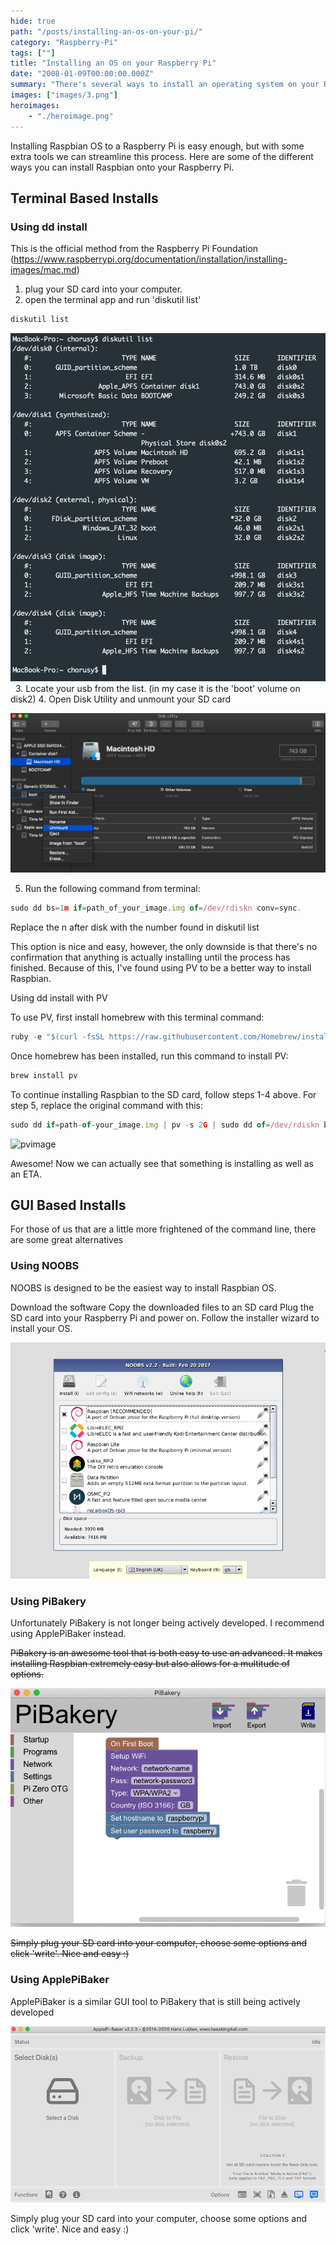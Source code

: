 ```yaml
---
hide: true
path: "/posts/installing-an-os-on-your-pi/"
category: "Raspberry-Pi"
tags: [""]
title: "Installing an OS on your Raspberry Pi"
date: "2008-01-09T00:00:00.000Z"
summary: "There's several ways to install an operating system on your Raspberry Pi - Here's how."
images: ["images/3.png"]
heroimages: 
    - "./heroimage.png"
---
```


Installing Raspbian OS to a Raspberry Pi is easy enough, but with some extra tools we can streamline this process. Here are some of the different ways you can install Raspbian onto your Raspberry Pi.

## Terminal Based Installs

### Using dd install

This is the official method from the Raspberry Pi Foundation (https://www.raspberrypi.org/documentation/installation/installing-images/mac.md)  

1. plug your SD card into your computer.
2. open the terminal app and run 'diskutil list'

```js
diskutil list
```

![heroimage](./terminal.png)[]()
&nbsp;
3. Locate your usb from the list. (in my case it is the 'boot' volume on disk2)
4. Open Disk Utility and unmount your SD card

![diskutility](./diskutility.png)[]()

5. Run the following command from terminal: 
```js
sudo dd bs=1m if=path_of_your_image.img of=/dev/rdiskn conv=sync. 
```
Replace the n after disk with the number found in diskutil list

This option is nice and easy, however, the only downside is that there's no confirmation that anything is actually installing until the process has finished. Because of this, I've found using PV to be a better way to install Raspbian.

Using dd install with PV

To use PV, first install homebrew with this terminal command: 
```js
ruby -e "$(curl -fsSL https://raw.githubusercontent.com/Homebrew/install/master/install)" < /dev/null 2> /dev/null
```

Once homebrew has been installed, run this command to install PV: 
```js
brew install pv
```

To continue installing Raspbian to the SD card, follow steps 1-4 above. For step 5, replace the original command with this: 
```js
sudo dd if=path-of-your_image.img | pv -s 2G | sudo dd of=/dev/rdiskn bs=1m
```

![pvimage](./pvimage.png)[]()

Awesome! Now we can actually see that something is installing as well as an ETA.

## GUI Based Installs

For those of us that are a little more frightened of the command line, there are some great alternatives

### Using NOOBS

NOOBS is designed to be the easiest way to install Raspbian OS.

Download the software
Copy the downloaded files to an SD card
Plug the SD card into your Raspberry Pi and power on.
Follow the installer wizard to install your OS.

![noobs](./noobs.png)[]()

### Using PiBakery

Unfortunately PiBakery is not longer being actively developed. I recommend using ApplePiBaker instead.


~~PiBakery is an awesome tool that is both easy to use an advanced. It makes installing Raspbian extremely easy but also allows for a multitude of options.~~

![pibakery](./pibakery.png)[]()

~~Simply plug your SD card into your computer, choose some options and click 'write'. Nice and easy :)~~

### Using ApplePiBaker

ApplePiBaker is a similar GUI tool to PiBakery that is still being actively developed 

![applepibaker](./applepibaker.png)[]()

Simply plug your SD card into your computer, choose some options and click 'write'. Nice and easy :)
